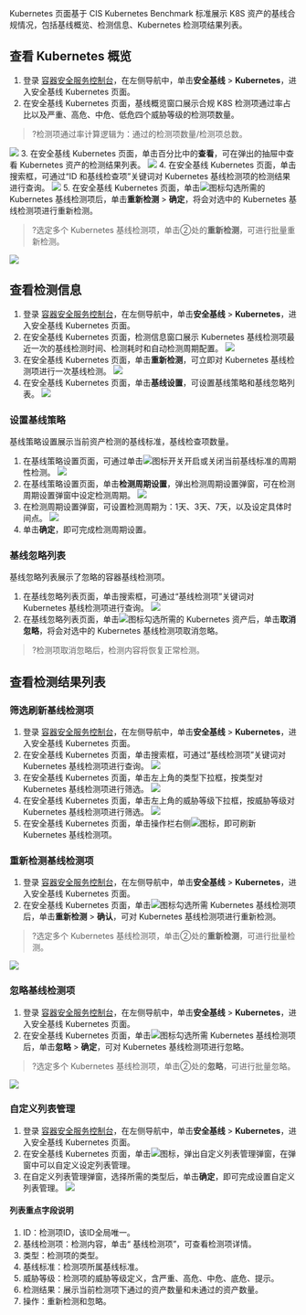 Kubernetes 页面基于 CIS Kubernetes Benchmark 标准展示 K8S 资产的基线合规情况，包括基线概览、检测信息、Kubernetes 检测项结果列表。
## 查看 Kubernetes 概览
1. 登录 [容器安全服务控制台](https://console.cloud.tencent.com/tcss)，在左侧导航中，单击**安全基线** > **Kubernetes**，进入安全基线 Kubernetes 页面。
2. 在安全基线 Kubernetes 页面，基线概览窗口展示合规 K8S 检测项通过率占比以及严重、高危、中危、低危四个威胁等级的检测项数量。
>?检测项通过率计算逻辑为：通过的检测项数量/检测项总数。
>
![](https://main.qcloudimg.com/raw/30564c4cf4c142494542134cfbef5a0e.png)
3. 在安全基线 Kubernetes 页面，单击百分比中的**查看**，可在弹出的抽屉中查看 Kubernetes 资产的检测结果列表。
![](https://main.qcloudimg.com/raw/9dad3f454b2b290201e8ee9dc1a87456.png)
4. 在安全基线 Kubernetes 页面，单击搜索框，可通过“ID 和基线检查项”关键词对 Kubernetes 基线检测项的检测结果进行查询。
![](https://main.qcloudimg.com/raw/b2a3c9d120df76f8a65f4a68088b6dbf.png)
5. 在安全基线 Kubernetes 页面，单击![](https://main.qcloudimg.com/raw/21ff3bd68750cb41c5ce662a24629cb3.png)图标勾选所需的 Kubernetes 基线检测项后，单击**重新检测** > **确定**，将会对选中的 Kubernetes 基线检测项进行重新检测。
>?选定多个 Kubernetes 基线检测项，单击②处的**重新检测**，可进行批量重新检测。
>
![](https://main.qcloudimg.com/raw/388d26e9c1f873af8d15002bf0ceda01.png)

## 查看检测信息
1. 登录 [容器安全服务控制台](https://console.cloud.tencent.com/tcss)，在左侧导航中，单击**安全基线** > **Kubernetes**，进入安全基线 Kubernetes 页面。
2. 在安全基线 Kubernetes 页面，检测信息窗口展示 Kubernetes 基线检测项最近一次的基线检测时间、检测耗时和自动检测周期配置。
![](https://main.qcloudimg.com/raw/4719a866ed48516e73ef0cbfddf4a00b.png)
3. 在安全基线 Kubernetes 页面，单击**重新检测**，可立即对 Kubernetes 基线检测项进行一次基线检测。
![](https://main.qcloudimg.com/raw/74b6615241537003b59fc4a6ddaed8a2.png)
4. 在安全基线 Kubernetes 页面，单击**基线设置**，可设置基线策略和基线忽略列表。
![](https://main.qcloudimg.com/raw/23e19c7221becc8b05bebcf4d9345cb6.png)

### 设置基线策略
基线策略设置展示当前资产检测的基线标准，基线检查项数量。
1. 在基线策略设置页面，可通过单击![](https://main.qcloudimg.com/raw/9053f4e9bc709aa720fccd5045eb8cd0.png)图标开关开启或关闭当前基线标准的周期性检测。
![](https://main.qcloudimg.com/raw/467053156600046a4c5cd9a5191df44e.png)
2. 在基线策略设置页面，单击**检测周期设置**，弹出检测周期设置弹窗，可在检测周期设置弹窗中设定检测周期。
![](https://main.qcloudimg.com/raw/b92c8df10f6399f47aba1bf60e7556d5.png)
3. 在检测周期设置弹窗，可设置检测周期为：1天、3天、7天，以及设定具体时间点。
![](https://main.qcloudimg.com/raw/866e9423fe9874bf3e61cb5800f1a5e1.png)
4. 单击**确定**，即可完成检测周期设置。

### 基线忽略列表
基线忽略列表展示了忽略的容器基线检测项。
1. 在基线忽略列表页面，单击搜索框，可通过“基线检测项”关键词对 Kubernetes 基线检测项进行查询。
![](https://main.qcloudimg.com/raw/ca73a40b11a68f5005ed95b36f202adf.png)
2. 在基线忽略列表页面，单击![](https://main.qcloudimg.com/raw/21ff3bd68750cb41c5ce662a24629cb3.png)图标勾选所需的 Kubernetes 资产后，单击**取消忽略**，将会对选中的 Kubernetes 基线检测项取消忽略。
>?检测项取消忽略后，检测内容将恢复正常检测。

## 查看检测结果列表
### 筛选刷新基线检测项
1. 登录 [容器安全服务控制台](https://console.cloud.tencent.com/tcss)，在左侧导航中，单击**安全基线** > **Kubernetes**，进入安全基线 Kubernetes 页面。
2. 在安全基线 Kubernetes 页面，单击搜索框，可通过“基线检测项”关键词对 Kubernetes 基线检测项进行查询。
![](https://main.qcloudimg.com/raw/ef00b3ca988e983a3c7431bc5bfad558.png)
3. 在安全基线 Kubernetes 页面，单击左上角的类型下拉框，按类型对 Kubernetes 基线检测项进行筛选。
![](https://main.qcloudimg.com/raw/e4bebd2c178960f5aed6f8861fc71702.png)
4. 在安全基线 Kubernetes 页面，单击左上角的威胁等级下拉框，按威胁等级对 Kubernetes 基线检测项进行筛选。
![](https://main.qcloudimg.com/raw/fa546b8f0d32caf590f283c813b9aaac.png)
5. 在安全基线 Kubernetes 页面，单击操作栏右侧![](https://main.qcloudimg.com/raw/84b6cc4d2eabf9ed7fc0bea43503bb1d.png)图标，即可刷新Kubernetes 基线检测项。

### 重新检测基线检测项
1. 登录 [容器安全服务控制台](https://console.cloud.tencent.com/tcss)，在左侧导航中，单击**安全基线** > **Kubernetes**，进入安全基线 Kubernetes 页面。
2. 在安全基线 Kubernetes 页面，单击![](https://main.qcloudimg.com/raw/21ff3bd68750cb41c5ce662a24629cb3.png)图标勾选所需 Kubernetes 基线检测项后，单击**重新检测** > **确认**，可对 Kubernetes 基线检测项进行重新检测。
>?选定多个 Kubernetes 基线检测项，单击②处的**重新检测**，可进行批量检测。
>
![](https://main.qcloudimg.com/raw/6254bb97cbd6b8443a2f84da180c4c98.png)

### 忽略基线检测项
1. 登录 [容器安全服务控制台](https://console.cloud.tencent.com/tcss)，在左侧导航中，单击**安全基线** > **Kubernetes**，进入安全基线 Kubernetes 页面。
2. 在安全基线 Kubernetes 页面，单击![](https://main.qcloudimg.com/raw/21ff3bd68750cb41c5ce662a24629cb3.png)图标勾选所需 Kubernetes 基线检测项后，单击**忽略** > **确定**，可对 Kubernetes 基线检测项进行忽略。
>?选定多个 Kubernetes 基线检测项，单击②处的**忽略**，可进行批量忽略。
>
![](https://main.qcloudimg.com/raw/bf2a00bad60a7a2fad3d777f76403f8b.png)

### 自定义列表管理
1. 登录 [容器安全服务控制台](https://console.cloud.tencent.com/tcss)，在左侧导航中，单击**安全基线** > **Kubernetes**，进入安全基线 Kubernetes 页面。
2. 在安全基线 Kubernetes 页面，单击![](https://main.qcloudimg.com/raw/d42b27540eef9bf90a9e30f96b500bf3.png)图标，弹出自定义列表管理弹窗，在弹窗中可以自定义设定列表管理。
3. 在自定义列表管理弹窗，选择所需的类型后，单击**确定**，即可完成设置自定义列表管理。
![](https://main.qcloudimg.com/raw/b53867c43a2bd9d5c14589987ecd8bc1.png)

#### 列表重点字段说明
1. ID：检测项ID，该ID全局唯一。
2. 基线检测项：检测内容，单击“ 基线检测项”，可查看检测项详情。
3. 类型：检测项的类型。
4. 基线标准：检测项所属基线标准。
5. 威胁等级：检测项的威胁等级定义，含严重、高危、中危、底危、提示。
6. 检测结果：展示当前检测项下通过的资产数量和未通过的资产数量。
7. 操作：重新检测和忽略。
